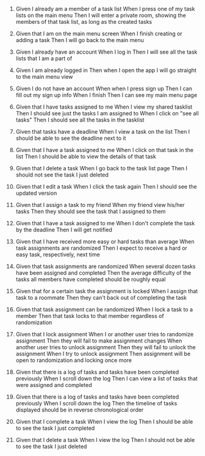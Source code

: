 1. Given I already am a member of a task list
When I press one of my task lists on the main menu
Then I will enter a private room, showing the members of that task list, as long as the created tasks

2. Given that I am on the main menu screen
When I finish creating or adding a task
Then I will go back to the main menu

3. Given I already have an account
When I log in
Then I will see all the task lists that I am a part of

4. Given I am already logged in
Then when I open the app
I will go straight to the main menu view

5. Given I do not have an account
When when I press sign up
Then I can fill out my sign up info
When I finish
Then I can see my main menu page

6. Given that I have tasks assigned to me
When I view my shared tasklist 
Then I should see just the tasks I am assigned to
When I click on "see all tasks" 
Then I should see all the tasks in the tasklist

7. Given that tasks have a deadline
When I view a task on the list
Then I should be able to see the deadline next to it

8. Given that I have a task assigned to me
When I click on that task in the list
Then I should be able to view the details of that task

9. Given that I delete a task
When I go back to the task list page
Then I should not see the task I just deleted

10. Given that I edit a task
When I click the task again
Then I should see the updated version

11. Given that I assign a task to my friend
When my friend view his/her tasks
Then they should see the task that I assigned to them

12. Given that I have a task assigned to me
When I don't complete the task by the deadline
Then I will get notified

13. Given that I have received more easy or hard tasks than average
When task assignments are randomized
Then I expect to receive a hard or easy task, respectively, next time

14. Given that task assignments are randomized
When several dozen tasks have been assigned and completed
Then the average difficulty of the tasks all members have completed should be roughly equal

15. Given that for a certain task the assignment is locked
When I assign that task to a roommate
Then they can't back out of completing the task

16. Given that task assignment can be randomized
When I lock a task to a member
Then that task locks to that member regardless of randomization

17. Given that I lock assignment
When I or another user tries to randomize assignment
Then they will fail to make assignment changes
When another user tries to unlock assignment
Then they will fail to unlock the assignment
When I try to unlock assignment
Then assignment will be open to randomization and locking once more

18. Given that there is a log of tasks and tasks have been completed previously
When I scroll down the log
Then I can view a list of tasks that were assigned and completed

19. Given that there is a log of tasks and tasks have been completed previously
When I scroll down the log
Then the timeline of tasks displayed should be in reverse chronological order

20. Given that I complete a task
When I view the log
Then I should be able to see the task I just completed

21. Given that I delete a task
When I view the log
Then I should not be able to see the task I just deleted
